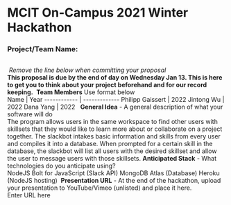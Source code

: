 # MCIT On-Campus 2021 Winter Hackathon  
### Project/Team Name:
##  
​
*Remove the line below when committing your proposal*  
**This proposal is due by the end of day on Wednesday Jan 13. This is here to get you to think about your project beforehand and for our record keeping.**
​
**Team Members**  Use format below  
Name | Year
------------ | -------------
Philipp Gaissert | 2022
Jintong Wu | 2022
Dana Yang | 2022
​
​
**General Idea**  - A general description of what your software will do  
The program allows users in the same workspace to find other users with skillsets that they would like to learn more about or collaborate on a project together. The slackbot intakes basic information and skills from every user and compiles it into a database. When prompted for a certain skill in the database, the slackbot will list all users with the desired skillset and allow the user to message users with those skillsets.
​
**Anticipated Stack** - What technologies do you anticipate using?  
NodeJS
Bolt for JavaScript (Slack API)
MongoDB Atlas (Database)
Heroku (NodeJS hosting)
​
**Presentation URL** - At the end of the hackathon, upload your presentation to YouTube/Vimeo (unlisted) and place it here.  
Enter URL here
